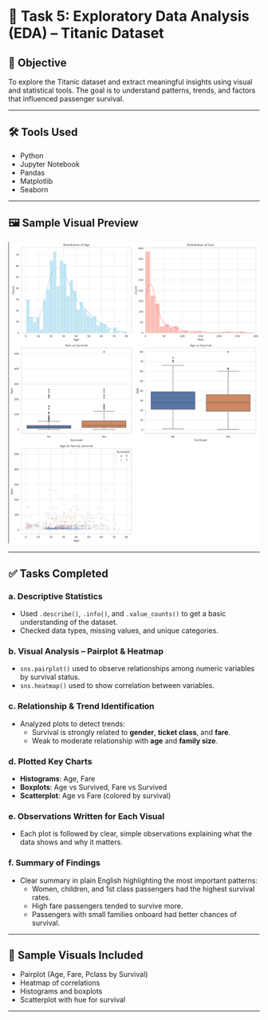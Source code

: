 # 🧪 Task 5: Exploratory Data Analysis (EDA) – Titanic Dataset

## 📌 Objective
To explore the Titanic dataset and extract meaningful insights using visual and statistical tools. The goal is to understand patterns, trends, and factors that influenced passenger survival.

---

## 🛠️ Tools Used
- Python
- Jupyter Notebook
- Pandas
- Matplotlib
- Seaborn

---

## 🖼️ Sample Visual Preview

![Titanic EDA Preview](titanic_eda_overview.png)


---

## ✅ Tasks Completed

### a. Descriptive Statistics
- Used `.describe()`, `.info()`, and `.value_counts()` to get a basic understanding of the dataset.
- Checked data types, missing values, and unique categories.

### b. Visual Analysis – Pairplot & Heatmap
- `sns.pairplot()` used to observe relationships among numeric variables by survival status.
- `sns.heatmap()` used to show correlation between variables.

### c. Relationship & Trend Identification
- Analyzed plots to detect trends:
  - Survival is strongly related to **gender**, **ticket class**, and **fare**.
  - Weak to moderate relationship with **age** and **family size**.

### d. Plotted Key Charts
- **Histograms**: Age, Fare
- **Boxplots**: Age vs Survived, Fare vs Survived
- **Scatterplot**: Age vs Fare (colored by survival)

### e. Observations Written for Each Visual
- Each plot is followed by clear, simple observations explaining what the data shows and why it matters.

### f. Summary of Findings
- Clear summary in plain English highlighting the most important patterns:
  - Women, children, and 1st class passengers had the highest survival rates.
  - High fare passengers tended to survive more.
  - Passengers with small families onboard had better chances of survival.

---

## 👀 Sample Visuals Included
- Pairplot (Age, Fare, Pclass by Survival)
- Heatmap of correlations
- Histograms and boxplots
- Scatterplot with hue for survival

---

